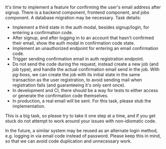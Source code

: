 It's time to implement a feature for confirming the user's email address after signup. There is a backend component, frontend component, and jobs component. A database migration may be necessary.
Task details:
- Implement a third state in the auth modal, besides signup/login, for entering a confirmation code.
- After signup, and after logging in to an account that hasn't confirmed their email, show the auth modal in confirmation code state.
- Implement an unauthorized endpoint for entering an email confirmation code.
- Trigger sending confirmation email in auth registration endpoint.
- Do not send the code during the request, instead create a new job (and job type), and handle the actual confirmation email send in the job. With pg-boss, we can create the job with its initial state in the same transaction as the user registration, to avoid sending mail when registration fails (and guaranteeing it's only sent once).
- In development and CI, there should be a way for tests to either access or generate the confirmation code themselves.
- In production, a real email will be sent. For this task, please stub the implementation.

This is a big task, so please try to take it one step at a time, and if you get stuck do not attempt to work around your issues with non-idiomatic code.

In the future, a similar system may be reused as an alternate login method, e.g. logging in via email code instead of password. Please keep this in mind, so that we can avoid code duplication and unnecessary work.